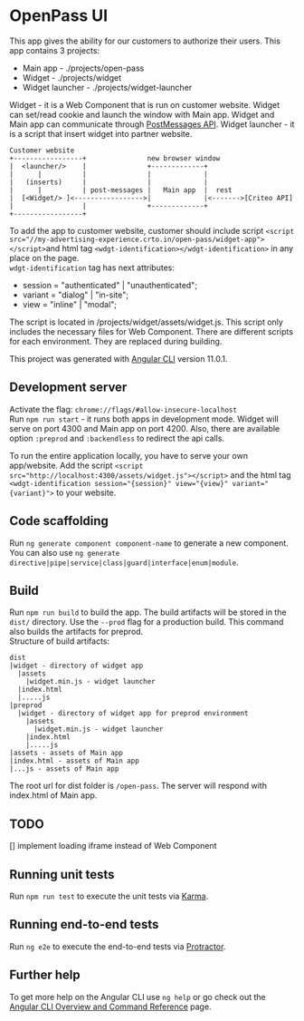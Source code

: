 # OpenPass UI

This app gives the ability for our customers to authorize their users.
This app contains 3 projects:
- Main app - ./projects/open-pass
- Widget - ./projects/widget  
- Widget launcher - ./projects/widget-launcher

Widget - it is a Web Component that is run on customer website. Widget can set/read cookie and launch the window with Main app.
Widget and Main app can communicate through [PostMessages API](https://developer.mozilla.org/en-US/docs/Web/API/Window/postMessage).
Widget launcher - it is a script that insert widget into partner website.

```
Customer website
+-----------------+               new browser window
|  <launcher/>    |               +-------------+ 
|      |          |               |             |
|   (inserts)     |               |             |
|      |          | post-messages |   Main app  |  rest  
|  [<Widget/> ]<----------------->|             |<------->[Criteo API]
|                 |               +-------------+
+-----------------+
```
To add the app to customer website, customer should include script 
`<script src="//my-advertising-experience.crto.in/open-pass/widget-app"></script>`and html tag 
`<wdgt-identification></wdgt-identification>` in any place on the page.  
`wdgt-identification` tag has next attributes:
- session = "authenticated" | "unauthenticated";
- variant = "dialog" | "in-site";
- view = "inline" | "modal";  

The script is located in /projects/widget/assets/widget.js. This script only includes the necessary files for Web Component.
There are different scripts for each environment. They are replaced during building.


This project was generated with [Angular CLI](https://github.com/angular/angular-cli) version 11.0.1.

## Development server
Activate the flag: `chrome://flags/#allow-insecure-localhost`  
Run `npm run start` - it runs both apps in development mode. Widget will serve on port 4300 and Main app on port 4200.
Also, there are available option `:preprod` and `:backendless` to redirect the api calls.

To run the entire application locally, you have to serve your own app/website. Add the script `<script src="http://localhost:4300/assets/widget.js"></script>`
and the html tag `<wdgt-identification session="{session}" view="{view}" variant="{variant}">` to your website.

## Code scaffolding

Run `ng generate component component-name` to generate a new component. You can also use `ng generate directive|pipe|service|class|guard|interface|enum|module`.

## Build

Run `npm run build` to build the app. The build artifacts will be stored in the `dist/` directory. Use the `--prod` flag for a production build.
This command also builds the artifacts for preprod.  
Structure of build artifacts:
```
dist
|widget - directory of widget app
  |assets 
    |widget.min.js - widget launcher
  |index.html
  |.....js
|preprod 
  |widget - directory of widget app for preprod environment
    |assets 
      |widget.min.js - widget launcher
    |index.html
    |.....js
|assets - assets of Main app
|index.html - assets of Main app
|...js - assets of Main app
```

The root url for dist folder is `/open-pass`. The server will respond with index.html of Main app.

## TODO

[] implement loading iframe instead of Web Component

## Running unit tests

Run `npm run test` to execute the unit tests via [Karma](https://karma-runner.github.io).

## Running end-to-end tests

Run `ng e2e` to execute the end-to-end tests via [Protractor](http://www.protractortest.org/).

## Further help

To get more help on the Angular CLI use `ng help` or go check out the [Angular CLI Overview and Command Reference](https://angular.io/cli) page.
